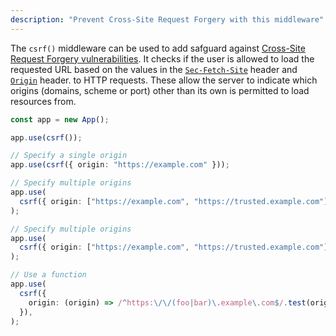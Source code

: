 ```yaml
---
description: "Prevent Cross-Site Request Forgery with this middleware"
---
```


The `csrf()` middleware can be used to add safguard against
[Cross-Site Request Forgery vulnerabilities](https://developer.mozilla.org/en-US/docs/Web/Security/Attacks/CSRF).
It checks if the user is allowed to load the requested URL based on the values
in the
[`Sec-Fetch-Site`](https://developer.mozilla.org/en-US/docs/Web/HTTP/Reference/Headers/Sec-Fetch-Site)
header and
[`Origin`](https://developer.mozilla.org/en-US/docs/Web/HTTP/Reference/Headers/Origin)
header. to HTTP requests. These allow the server to indicate which origins
(domains, scheme or port) other than its own is permitted to load resources
from.

```ts main.ts
const app = new App();

app.use(csrf());

// Specify a single origin
app.use(csrf({ origin: "https://example.com" }));

// Specify multiple origins
app.use(
  csrf({ origin: ["https://example.com", "https://trusted.example.com"] }),
);

// Specify multiple origins
app.use(
  csrf({ origin: ["https://example.com", "https://trusted.example.com"] }),
);

// Use a function
app.use(
  csrf({
    origin: (origin) => /^https:\/\/(foo|bar)\.example\.com$/.test(origin),
  }),
);
```
